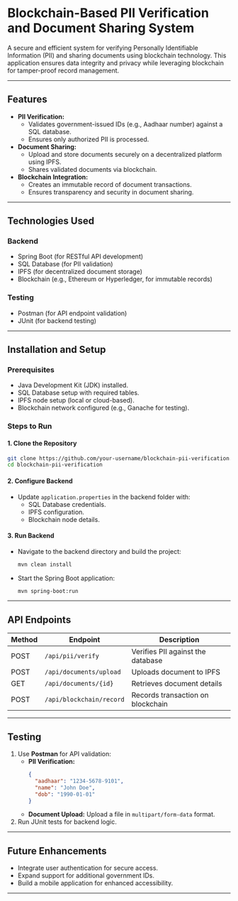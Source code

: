# **Blockchain-Based PII Verification and Document Sharing System**

A secure and efficient system for verifying Personally Identifiable Information (PII) and sharing documents using blockchain technology. This application ensures data integrity and privacy while leveraging blockchain for tamper-proof record management.

---

## **Features**
- **PII Verification:**
  - Validates government-issued IDs (e.g., Aadhaar number) against a SQL database.
  - Ensures only authorized PII is processed.
- **Document Sharing:**
  - Upload and store documents securely on a decentralized platform using IPFS.
  - Shares validated documents via blockchain.
- **Blockchain Integration:**
  - Creates an immutable record of document transactions.
  - Ensures transparency and security in document sharing.

---

## **Technologies Used**

### **Backend**
- Spring Boot (for RESTful API development)
- SQL Database (for PII validation)
- IPFS (for decentralized document storage)
- Blockchain (e.g., Ethereum or Hyperledger, for immutable records)

### **Testing**
- Postman (for API endpoint validation)
- JUnit (for backend testing)

---

## **Installation and Setup**

### **Prerequisites**
- Java Development Kit (JDK) installed.
- SQL Database setup with required tables.
- IPFS node setup (local or cloud-based).
- Blockchain network configured (e.g., Ganache for testing).

### **Steps to Run**

#### **1. Clone the Repository**
```bash
git clone https://github.com/your-username/blockchain-pii-verification.git
cd blockchain-pii-verification
```

#### **2. Configure Backend**
- Update `application.properties` in the backend folder with:
  - SQL Database credentials.
  - IPFS configuration.
  - Blockchain node details.

#### **3. Run Backend**
- Navigate to the backend directory and build the project:
  ```bash
  mvn clean install
  ```
- Start the Spring Boot application:
  ```bash
  mvn spring-boot:run
  ```

---

## **API Endpoints**

| Method | Endpoint                  | Description                      |
|--------|---------------------------|----------------------------------|
| POST   | `/api/pii/verify`         | Verifies PII against the database |
| POST   | `/api/documents/upload`  | Uploads document to IPFS         |
| GET    | `/api/documents/{id}`     | Retrieves document details       |
| POST   | `/api/blockchain/record` | Records transaction on blockchain |

---

## **Testing**
1. Use **Postman** for API validation:
   - **PII Verification:**
     ```json
     {
       "aadhaar": "1234-5678-9101",
       "name": "John Doe",
       "dob": "1990-01-01"
     }
     ```
   - **Document Upload:** Upload a file in `multipart/form-data` format.
2. Run JUnit tests for backend logic.

---

## **Future Enhancements**
- Integrate user authentication for secure access.
- Expand support for additional government IDs.
- Build a mobile application for enhanced accessibility.

---
